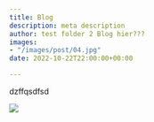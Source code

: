 ```yaml
---
title: Blog
description: meta description
author: test folder 2 Blog hier???
images:
- "/images/post/04.jpg"
date: 2022-10-22T22:00:00+00:00

---
```

dzffqsdfsd

![](/images/post/03.jpg)